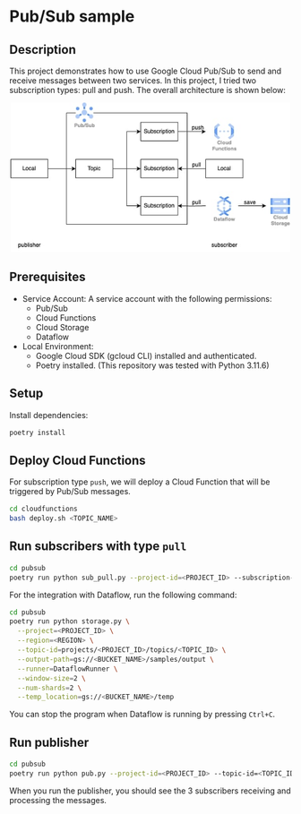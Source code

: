 # Pub/Sub sample

## Description
This project demonstrates how to use Google Cloud Pub/Sub to send and receive messages between two services. In this project, I tried two subscription types: pull and push. The overall architecture is shown below:
<p align="center">
  <img src="pubsub.jpg" alt="Pub/Sub Architecture" width="500"/>
</p>

## Prerequisites
- Service Account: A service account with the following permissions:
  - Pub/Sub
  - Cloud Functions
  - Cloud Storage
  - Dataflow
- Local Environment:
  - Google Cloud SDK (gcloud CLI) installed and authenticated.
  - Poetry installed. (This repository was tested with Python 3.11.6)

## Setup
Install dependencies:
  ```bash
  poetry install
  ```

## Deploy Cloud Functions
For subscription type `push`, we will deploy a Cloud Function that will be triggered by Pub/Sub messages.
```bash
cd cloudfunctions
bash deploy.sh <TOPIC_NAME>
```

## Run subscribers with type `pull`
```bash
cd pubsub
poetry run python sub_pull.py --project-id=<PROJECT_ID> --subscription-id=<SUBSCRIPTION_ID>
```

For the integration with Dataflow, run the following command:
```bash
cd pubsub
poetry run python storage.py \
  --project=<PROJECT_ID> \
  --region=<REGION> \
  --topic-id=projects/<PROJECT_ID>/topics/<TOPIC_ID> \
  --output-path=gs://<BUCKET_NAME>/samples/output \
  --runner=DataflowRunner \
  --window-size=2 \
  --num-shards=2 \
  --temp_location=gs://<BUCKET_NAME>/temp
```
You can stop the program when Dataflow is running by pressing `Ctrl+C`.

## Run publisher
```bash
cd pubsub
poetry run python pub.py --project-id=<PROJECT_ID> --topic-id=<TOPIC_ID>
```

When you run the publisher, you should see the 3 subscribers receiving and processing the messages.
